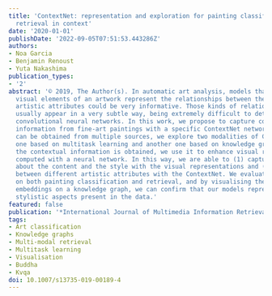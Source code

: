 ```yaml
---
title: 'ContextNet: representation and exploration for painting classification and
  retrieval in context'
date: '2020-01-01'
publishDate: '2022-09-05T07:51:53.443286Z'
authors:
- Noa Garcia
- Benjamin Renoust
- Yuta Nakashima
publication_types:
- '2'
abstract: '© 2019, The Author(s). In automatic art analysis, models that besides the
  visual elements of an artwork represent the relationships between the different
  artistic attributes could be very informative. Those kinds of relationships, however,
  usually appear in a very subtle way, being extremely difficult to detect with standard
  convolutional neural networks. In this work, we propose to capture contextual artistic
  information from fine-art paintings with a specific ContextNet network. As context
  can be obtained from multiple sources, we explore two modalities of ContextNets:
  one based on multitask learning and another one based on knowledge graphs. Once
  the contextual information is obtained, we use it to enhance visual representations
  computed with a neural network. In this way, we are able to (1) capture information
  about the content and the style with the visual representations and (2) encode relationships
  between different artistic attributes with the ContextNet. We evaluate our models
  on both painting classification and retrieval, and by visualising the resulting
  embeddings on a knowledge graph, we can confirm that our models represent specific
  stylistic aspects present in the data.'
featured: false
publication: '*International Journal of Multimedia Information Retrieval*'
tags:
- Art classification
- Knowledge graphs
- Multi-modal retrieval
- Multitask learning
- Visualisation
- Buddha
- Kvqa
doi: 10.1007/s13735-019-00189-4
---
```


